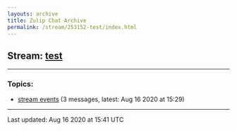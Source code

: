 ```yaml
---
layouts: archive
title: Zulip Chat Archive
permalink: /stream/253152-test/index.html
---
```


## Stream: [test](http://vishnuks.com/zulip-archive-action-test-2/stream/253152-test/index.html)
---

### Topics:

* [stream events](topic/stream.20events.html) (3 messages, latest: Aug 16 2020 at 15:29)

<hr><p>Last updated: Aug 16 2020 at 15:41 UTC</p>